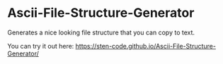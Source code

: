 # Ascii-File-Structure-Generator
Generates a nice looking file structure that you can copy to text.

You can try it out here:
https://sten-code.github.io/Ascii-File-Structure-Generator/
